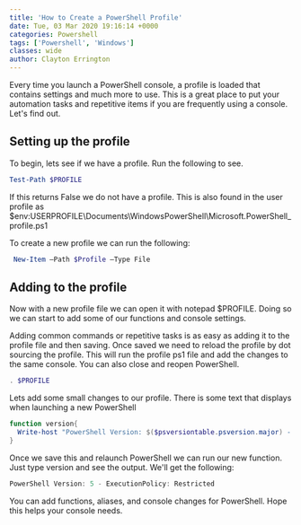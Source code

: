 ```yaml
---
title: 'How to Create a PowerShell Profile'
date: Tue, 03 Mar 2020 19:16:14 +0000
categories: Powershell
tags: ['Powershell', 'Windows']
classes: wide
author: Clayton Errington
---
```


Every time you launch a PowerShell console, a profile is loaded that contains settings and much more to use. This is a great place to put your automation tasks and repetitive items if you are frequently using a console. Let's find out.

Setting up the profile
----------------------

To begin, lets see if we have a profile. Run the following to see.

```powershell
Test-Path $PROFILE
```

If this returns False we do not have a profile. This is also found in the user profile as $env:USERPROFILE\Documents\WindowsPowerShell\Microsoft.PowerShell\_profile.ps1

To create a new profile we can run the following:

```powershell
 New-Item –Path $Profile –Type File 
```

Adding to the profile
---------------------

Now with a new profile file we can open it with notepad $PROFILE. Doing so we can start to add some of our functions and console settings.

Adding common commands or repetitive tasks is as easy as adding it to the profile file and then saving. Once saved we need to reload the profile by dot sourcing the profile. This will run the profile ps1 file and add the changes to the same console. You can also close and reopen PowerShell.

```powershell
. $PROFILE
```

Lets add some small changes to our profile. There is some text that displays when launching a new PowerShell

```powershell
function version{
  Write-host "PowerShell Version: $($psversiontable.psversion.major) - ExecutionPolicy: $(Get-ExecutionPolicy)" -for cyan
}
```

Once we save this and relaunch PowerShell we can run our new function. Just type version and see the output. We'll get the following:

```powershell
PowerShell Version: 5 - ExecutionPolicy: Restricted
```

You can add functions, aliases, and console changes for PowerShell. Hope this helps your console needs.